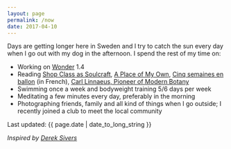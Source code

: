 ```yaml
---
layout: page
permalink: /now
date: 2017-04-10
---
```


Days are getting longer here in Sweden and I try to catch the sun every day when I go out with my dog in the afternoon. I spend the rest of my time on:

- Working on [Wonder](https://itunes.apple.com/us/app/wonder-reader-for-wikipedia/id1050888989?mt=8&at=1010lo2M) 1.4 
- Reading [Shop Class as Soulcraft](http://www.matthewbcrawford.com/new-page-1-1-2/), [A Place of My Own](https://en.wikipedia.org/wiki/A_Place_of_My_Own), [Cinq semaines en ballon](https://fr.wikipedia.org/wiki/Cinq_semaines_en_ballon) (in French), [Carl Linnaeus, Pioneer of Modern Botany](https://openlibrary.org/works/OL7005074W/Carl_Linnaeus_pioneer_of_modern_botany)
- Swimming once a week and bodyweight training 5/6 days per week
- Meditating a few minutes every day, preferably in the morning
- Photographing friends, family and all kind of things when I go outside; I recently joined a club to meet the local community

Last updated: {{ page.date | date_to_long_string }}

*Inspired by [Derek Sivers](https://sivers.org/nowff)*
